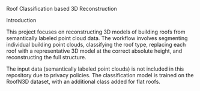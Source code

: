 Roof Classification based 3D Reconstruction

Introduction

This project focuses on reconstructing 3D models of building roofs from semantically labeled point cloud data.
The workflow involves segmenting individual building point clouds, classifying the roof type, replacing each roof with a representative 3D model at the correct absolute height, and reconstructing the full structure.

The input data (semantically labeled point clouds) is not included in this repository due to privacy policies.
The classification model is trained on the RoofN3D dataset, with an additional class added for flat roofs.
